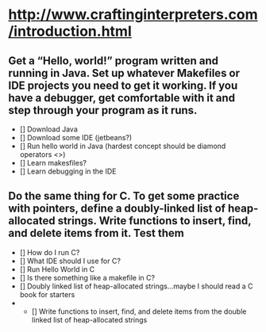 
# http://www.craftinginterpreters.com/introduction.html

## Get a “Hello, world!” program written and running in Java. Set up whatever Makefiles or IDE projects you need to get it working. If you have a debugger, get comfortable with it and step through your program as it runs.

- [] Download Java
- [] Download some IDE (jetbeans?)
- [] Run hello world in Java (hardest concept should be diamond operators <>)
- [] Learn makesfiles?
- [] Learn debugging in the IDE

## Do the same thing for C. To get some practice with pointers, define a doubly-linked list of heap-allocated strings. Write functions to insert, find, and delete items from it. Test them

- [] How do I run C?
- [] What IDE should I use for C?
- [] Run Hello World in C
- [] Is there something like a makefile in C?
- [] Doubly linked list of heap-allocated strings...maybe I should read a C book for starters
- - [] Write functions to insert, find, and delete items from the double linked list of heap-allocated strings
